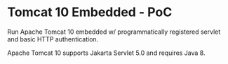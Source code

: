 # Tomcat 10 Embedded - PoC

Run Apache Tomcat 10 embedded w/ programmatically registered servlet and basic HTTP authentication.

Apache Tomcat 10 supports Jakarta Servlet 5.0 and requires Java 8.